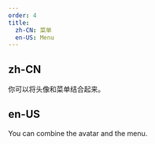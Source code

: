 ```yaml
---
order: 4
title:
  zh-CN: 菜单
  en-US: Menu
---
```


## zh-CN

你可以将头像和菜单结合起来。

## en-US

You can combine the avatar and the menu.